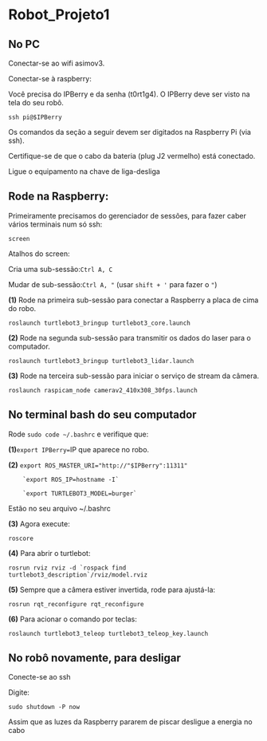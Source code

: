 # Robot_Projeto1

## No PC

Conectar-se ao wifi asimov3.



Conectar-se à raspberry:

Você precisa do IPBerry e da senha (t0rt1g4). O IPBerry deve ser visto na tela do seu robô.

    ssh pi@$IPBerry
    
Os comandos da seção a seguir devem ser digitados na Raspberry Pi (via ssh).

Certifique-se de que o cabo da bateria (plug J2 vermelho) está conectado.

Ligue o equipamento na chave de liga-desliga


## Rode na Raspberry:

Primeiramente precisamos do gerenciador de sessões, para fazer caber vários terminais num só ssh:

    screen
  
Atalhos do screen:

Cria uma sub-sessão:`Ctrl A, C`

Mudar de sub-sessão:`Ctrl A, "` (usar `shift + '` para fazer o `"`)

**(1)** Rode na primeira sub-sessão para conectar a Raspberry a placa de cima do robo.
  
    roslaunch turtlebot3_bringup turtlebot3_core.launch

**(2)** Rode na segunda sub-sessão para transmitir os dados do laser para o computador.

    roslaunch turtlebot3_bringup turtlebot3_lidar.launch

**(3)** Rode na terceira sub-sessão para iniciar o serviço de stream da câmera.

    roslaunch raspicam_node camerav2_410x308_30fps.launch

## No terminal bash do seu computador

Rode `sudo code ~/.bashrc` e verifique que:

**(1)**`export IPBerry=`IP que aparece no robo.

**(2)**	`export ROS_MASTER_URI="http://"$IPBerry":11311"`

        `export ROS_IP=hostname -I`
	
        `export TURTLEBOT3_MODEL=burger`
	
Estão no seu arquivo ~/.bashrc
        
**(3)** Agora execute:

    roscore

**(4)** Para abrir o turtlebot:

    rosrun rviz rviz -d `rospack find turtlebot3_description`/rviz/model.rviz

**(5)** Sempre que a câmera estiver invertida, rode para ajustá-la:

    rosrun rqt_reconfigure rqt_reconfigure

**(6)** Para acionar o comando por teclas:

    roslaunch turtlebot3_teleop turtlebot3_teleop_key.launch
        
## No robô novamente, para desligar

Conecte-se ao ssh

Digite:

	sudo shutdown -P now

Assim que as luzes da Raspberry pararem de piscar desligue a energia no cabo
